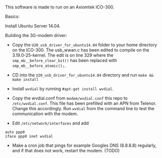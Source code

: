 This software is made to run on an Axiomtek ICO-300.

Basics:

Install Ubuntu Server 14.04.

Building the 3G-modem driver:

- Copy the ```U20_usb_driver_for_ubuntu14.04``` folder to your home
directory on the ICO-300. The usb_wwan.c has been edited to compile
on the 3.19.0-25-kernel. The edit is on line 329 where the ```smp_mb__before_clear_bit()``` has been replaced with ```smp_mb__before_atomic();```.

- CD into the ```U20_usb_driver_for_ubuntu14.04``` directory and run
```make && make install```

- Install ```wvdial``` by running ```#apt-get install wvdial```.

- Copy the wvdial.conf from ```modem/wvdial.conf``` this repo to ```/etc/wvdial.conf```. This file
has been prefilled with an APN from Telenor. Change this accordingly. Run ```wvdial``` from the command line to test the communication with the modem.

- Edit ```/etc/network/interfaces``` and add 
```
auto ppp0
iface ppp0 inet wvdial
```
- Make a cron job that pings for example Googles DNS (8.8.8.8) regularly,
and if that does not work, restart the modem. (TODO)
